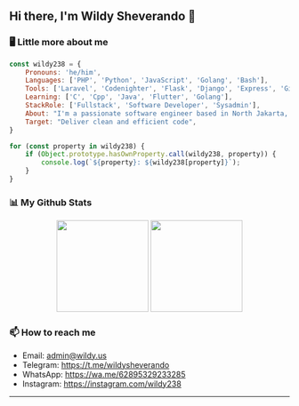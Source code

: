 <h2> Hi there, I'm Wildy Sheverando 👋</h2>

### 🖥️ Little more about me  
```javascript
const wildy238 = {
    Pronouns: 'he/him',
    Languages: ['PHP', 'Python', 'JavaScript', 'Golang', 'Bash'],
    Tools: ['Laravel', 'Codenighter', 'Flask', 'Django', 'Express', 'Gin', 'Bootstrap', 'Tailwind_CSS'],
    Learning: ['C', 'Cpp', 'Java', 'Flutter', 'Golang'],
    StackRole: ['Fullstack', 'Software Developer', 'Sysadmin'],
    About: "I'm a passionate software engineer based in North Jakarta, Indonesia.",
    Target: "Deliver clean and efficient code",
}

for (const property in wildy238) {
    if (Object.prototype.hasOwnProperty.call(wildy238, property)) {
        console.log(`${property}: ${wildy238[property]}`);
    }
}
```

### 📊 My Github Stats
<div align="center">
    <img src="https://github-readme-stats.vercel.app/api?username=wildy238&show_icons=true&theme=transparent" height="165"/>
    <img src="https://github-readme-stats.vercel.app/api/top-langs/?username=wildy238&layout=compact&theme=transparent&langs_count=12" height="165"/>
</div>

### 📫 How to reach me
- Email: admin@wildy.us
- Telegram: https://t.me/wildysheverando
- WhatsApp: https://wa.me/62895329233285
- Instagram: https://instagram.com/wildy238

---
